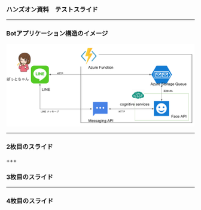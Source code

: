 ### ハンズオン資料　テストスライド

---

### Botアプリケーション構造のイメージ

![app-configuration](Pitch/image/app-configuration.png)

---


### 2枚目のスライド

+++


### 3枚目のスライド

---


### 4枚目のスライド
